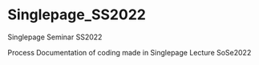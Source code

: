 # Singlepage_SS2022
Singlepage Seminar SS2022

Process Documentation of coding made in Singlepage Lecture SoSe2022
